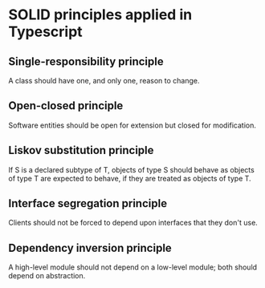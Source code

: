 # SOLID principles applied in Typescript

## Single-responsibility principle
A class should have one, and only one, reason to change.

## Open-closed principle
Software entities should be open for extension but closed for modification.

## Liskov substitution principle
If S is a declared subtype of T, objects of type S should behave as objects of type T are expected to behave, if they are treated as objects of type T.

## Interface segregation principle
Clients should not be forced to depend upon interfaces that they don't use.

## Dependency inversion principle
A high-level module should not depend on a low-level module; both should depend on abstraction.